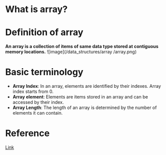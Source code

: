 # What is array?

# Definition of array
**An array is a collection of items of same data type stored at contiguous memory locations.**
![image](/data_structures/array
/array.png)

# Basic terminology
* **Array Index**: In an array, elements are identified by their indexes. Array index starts from 0.
* **Array element**: Elements are items stored in an array and can be accessed by their index.
* **Array Length**: The length of an array is determined by the number of elements it can contain.

# Reference
[Link](https://www.geeksforgeeks.org/introduction-to-arrays-data-structure-and-algorithm-tutorials/)




